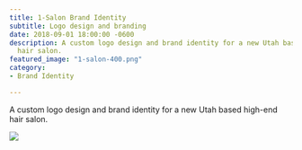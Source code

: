 ```yaml
---
title: 1-Salon Brand Identity
subtitle: Logo design and branding
date: 2018-09-01 18:00:00 -0600
description: A custom logo design and brand identity for a new Utah based high-end
  hair salon.
featured_image: "1-salon-400.png"
category:
- Brand Identity

---
```

A custom logo design and brand identity for a new Utah based high-end hair salon.

![](/uploads/1-salon-400.png)